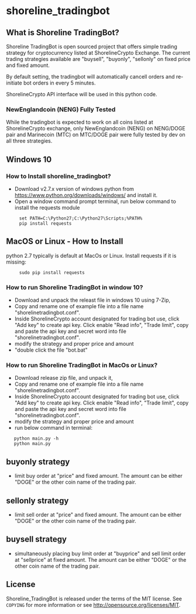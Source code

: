# shoreline_tradingbot


## What is Shoreline TradingBot?

Shoreline TradingBot is open sourced project that offers simple trading strategy for cryptocurrency listed at
ShorelineCrypto Exchange.  The current trading strategies available are "buysell", "buyonly", "sellonly" on fixed price and fixed
amount. 

By default setting, the tradingbot will automatically cancell orders and re-initiate bot orders in every 5 minutes. 

ShorelineCrypto API interface will be used in this python code. 

### NewEnglandcoin (NENG) Fully Tested

While the tradingbot is expected to work on all coins listed at ShorelineCrypto exchange, only NewEnglandcoin (NENG) on NENG/DOGE pair and Marinecoin (MTC) on MTC/DOGE pair were fully tested by dev on all three strategies. 

## Windows 10

### How to Install shoreline_tradingbot?

 - Download v2.7.x version of windows python from https://www.python.org/downloads/windows/ and install it.
 - Open a window command prompt terminal, run below command to install the requests module 

```
     set PATH=C:\Python27;C:\Python27\Scripts;%PATH%
     pip install requests
```

## MacOS or Linux - How to Install

python 2.7 typically is default at MacOs or Linux. Install requests if it is missing:

```
     sudo pip install requests
```


### How to run Shoreline TradingBot in window 10?
  - Download and unpack the releast file in windows 10 using 7-Zip,
  - Copy and rename one of example file into a file name "shorelinetradingbot.conf".
  - Inside ShorelineCrypto account designated for trading bot use, click "Add key" to create api key. Click enable "Read info", "Trade limit", copy and paste the api key and secret
   word into file "shorelinetradingbot.conf".
  - modify the strategy and proper price and amount
  - "double click the file "bot.bat"

### How to run Shoreline TradingBot in MacOs or Linux?
  - Download release zip file, and unpack it,
  - Copy and rename one of example file into a file name "shorelinetradingbot.conf".
  - Inside ShorelineCrypto account designated for trading bot use, click "Add key" to create api key. Click enable "Read info", "Trade limit", copy and paste the api key and secret
   word into file "shorelinetradingbot.conf".
  - modify the strategy and proper price and amount
  - run below command in terminal:
```
   python main.py -h
   python main.py
``` 


## buyonly strategy
  - limit buy order at "price" and fixed amount. The amount can be either "DOGE" or the other coin name of the trading pair.
  
## sellonly strategy
  - limit sell order at "price" and fixed amount. The amount can be either "DOGE" or the other coin name of the trading pair.
  
## buysell strategy
  - simultaneously placing buy limit order at "buyprice" and sell limit order at "sellprice" at fixed amount. The amount can be either "DOGE" or the other coin name of the trading pair.


## License


Shoreline_TradingBot is released under the terms of the MIT license. See `COPYING` for more
information or see http://opensource.org/licenses/MIT.


